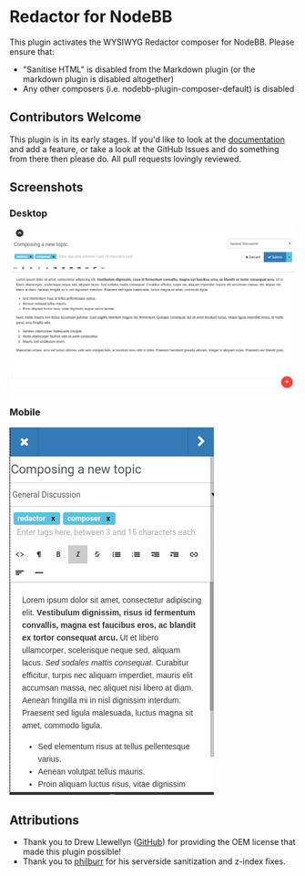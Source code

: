 # Redactor for NodeBB

This plugin activates the WYSIWYG Redactor composer for NodeBB. Please ensure that:

* "Sanitise HTML" is disabled from the Markdown plugin (or the markdown plugin is disabled altogether)
* Any other composers (i.e. nodebb-plugin-composer-default) is disabled

## Contributors Welcome
This plugin is in its early stages. If you'd like to look at the [documentation](http://imperavi.com/redactor/docs/) and add a feature, or take a look at the GitHub Issues and do something from there then please do. All pull requests lovingly reviewed.

## Screenshots

### Desktop

![Desktop](/screenshots/desktop.png)

### Mobile

![Mobile](/screenshots/mobile.png)

## Attributions

* Thank you to Drew Llewellyn ([GitHub](https://github.com/drewdotpro)) for providing the OEM license that made this plugin possible!
* Thank you to [philburr](https://github.com/philburr) for his serverside sanitization and z-index fixes.
